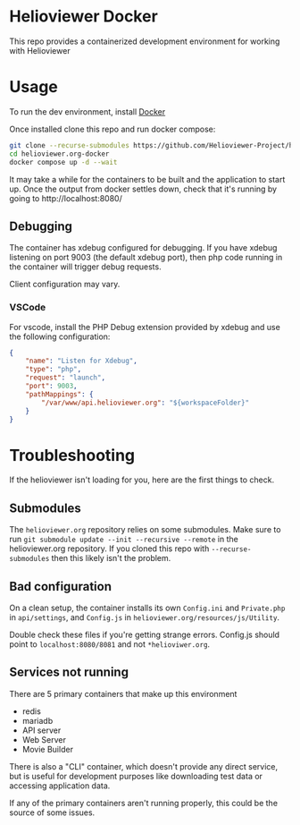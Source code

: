 # Helioviewer Docker
This repo provides a containerized development environment for working with Helioviewer

# Usage
To run the dev environment, install [Docker](https://docs.docker.com/get-docker/)

Once installed clone this repo and run docker compose:

```bash
git clone --recurse-submodules https://github.com/Helioviewer-Project/helioviewer.org-docker.git
cd helioviewer.org-docker
docker compose up -d --wait
```

It may take a while for the containers to be built and the application to start up.
Once the output from docker settles down, check that it's running by going to http://localhost:8080/

## Debugging
The container has xdebug configured for debugging.
If you have xdebug listening on port 9003 (the default xdebug port), then php code running in the container will trigger debug requests.

Client configuration may vary.

### VSCode
For vscode, install the PHP Debug extension provided by xdebug and use the following configuration:
```json
{
    "name": "Listen for Xdebug",
    "type": "php",
    "request": "launch",
    "port": 9003,
    "pathMappings": {
        "/var/www/api.helioviewer.org": "${workspaceFolder}"
    }
}
```

# Troubleshooting
If the helioviewer isn't loading for you, here are the first things to check.

## Submodules
The `helioviewer.org` repository relies on some submodules.
Make sure to run `git submodule update --init --recursive --remote` in the helioviewer.org repository.
If you cloned this repo with `--recurse-submodules` then this likely isn't the problem.

## Bad configuration
On a clean setup, the container installs its own `Config.ini` and `Private.php` in `api/settings`, and `Config.js` in `helioviewer.org/resources/js/Utility`.

Double check these files if you're getting strange errors. Config.js should point to `localhost:8080/8081` and not `*helioviwer.org`.


## Services not running
There are 5 primary containers that make up this environment
- redis
- mariadb
- API server
- Web Server
- Movie Builder

There is also a "CLI" container, which doesn't provide any direct service, but is useful for development purposes like downloading test data or accessing application data.

If any of the primary containers aren't running properly, this could be the source of some issues.
